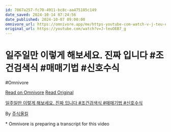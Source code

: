 ```yaml
---
id: 7867a257-fc70-4911-bc8c-aa475185c149
date_saved: 2024-10-14 07:24:56
date_published: 2024-10-07 09:00:00
omnivore_url: https://omnivore.app/me/https-youtube-com-watch-v-j-teu-oeb-7-g-19287fc0fd5
original_url: https://youtube.com/watch?v=J-teuOEB7_g
---
```


# 일주일만 이렇게 해보세요. 진짜 입니다  #조건검색식  #매매기법 #신호수식
#Omnivore
 
[Read on Omnivore](https://omnivore.app/me/https-youtube-com-watch-v-j-teu-oeb-7-g-19287fc0fd5)
[Read Original](https://youtube.com/watch?v=J-teuOEB7_g)
 
[일주일만 이렇게 해보세요. 진짜 입니다 #조건검색식 #매매기법 #신호수식](https://youtube.com/watch?v=J-teuOEB7%5Fg)

By [주식올킬](https://www.youtube.com/@stock%5FALLKILL)

\* Omnivore is preparing a transcript for this video